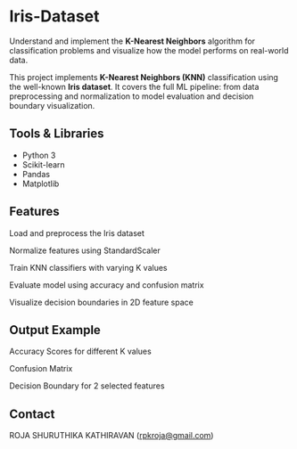 # Iris-Dataset
Understand and implement the **K-Nearest Neighbors** algorithm for classification problems and visualize how the model performs on real-world data.

This project implements **K-Nearest Neighbors (KNN)** classification using the well-known **Iris dataset**. It covers the full ML pipeline: from data preprocessing and normalization to model evaluation and decision boundary visualization.

## Tools & Libraries ##

- Python 3
- Scikit-learn
- Pandas
- Matplotlib

## Features ##
Load and preprocess the Iris dataset

Normalize features using StandardScaler

Train KNN classifiers with varying K values

Evaluate model using accuracy and confusion matrix

Visualize decision boundaries in 2D feature space

## Output Example ##
Accuracy Scores for different K values

Confusion Matrix

Decision Boundary for 2 selected features

## Contact ##
ROJA SHURUTHIKA KATHIRAVAN
(rpkroja@gmail.com)
